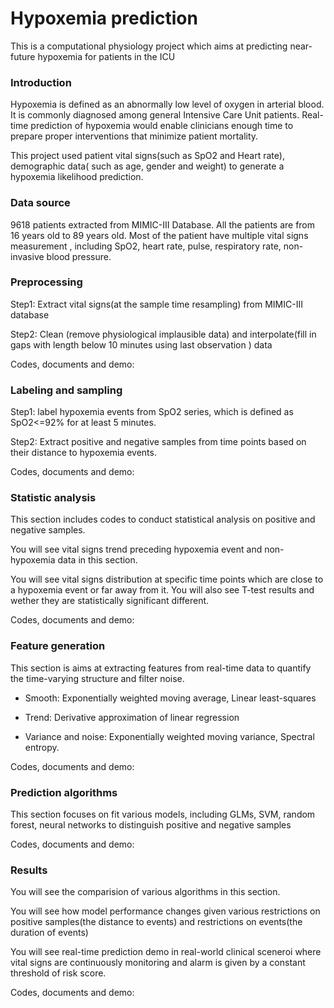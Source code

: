 # Hypoxemia prediction

This is a computational physiology project which aims at predicting near-future hypoxemia for patients in the ICU

### Introduction

Hypoxemia is defined as an abnormally low level of oxygen in arterial blood. It is commonly diagnosed among general Intensive Care Unit patients.  Real-time prediction of hypoxemia would enable clinicians enough time to prepare proper interventions that minimize patient mortality.

This project used patient vital signs(such as SpO2 and Heart rate), demographic data( such as age, gender and weight) to generate a hypoxemia likelihood prediction.

### Data source

9618 patients extracted from MIMIC-III Database.  All the patients are from 16 years old to 89 years old. Most of the patient have multiple vital signs measurement , including SpO2, heart rate, pulse, respiratory rate, non-invasive blood pressure.

### Preprocessing

Step1: Extract vital signs(at the sample time resampling) from MIMIC-III database

Step2: Clean (remove physiological implausible data) and interpolate(fill in gaps with length below 10 minutes using last observation ) data 

Codes, documents and demo: 

### Labeling and sampling

Step1:  label hypoxemia events from SpO2 series, which is defined as SpO2<=92% for at least 5 minutes.

Step2:  Extract positive and negative samples from time points based on their distance to hypoxemia events.

Codes, documents and demo: 

### Statistic analysis

This section includes codes to conduct statistical analysis on positive and negative samples.

You will see vital signs trend preceding hypoxemia event and non-hypoxemia data in this section.

You will see vital signs distribution at specific time points which are close to a hypoxemia event or far away from it. You will also see T-test results and wether they are statistically significant different.

Codes, documents and demo: 

### Feature generation

This section is aims at extracting features from real-time data to quantify the time-varying structure and filter noise.

* Smooth: Exponentially weighted moving average, Linear least-squares

* Trend: Derivative approximation of linear regression

* Variance and noise: Exponentially weighted moving variance, Spectral entropy.

Codes, documents and demo: 

### Prediction algorithms

This section focuses on fit various models, including GLMs, SVM, random forest, neural networks to distinguish positive and negative samples

Codes, documents and demo: 

### Results 

You will see the comparision of various algorithms in this section.

You will see how model performance changes given various restrictions on positive samples(the distance to events) and restrictions on events(the duration of events)

You will see real-time prediction demo in real-world clinical sceneroi where vital signs are continuously monitoring and alarm is given by a constant threshold of risk score.

Codes, documents and demo: 
